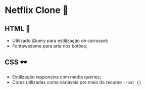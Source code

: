 # Netflix Clone :movie_camera:

## HTML :bookmark_tabs:

- Utilizado jQuery para estilização de carrossel;
- Fontawesome para arte nos botôes;

## CSS :dark_sunglasses:

- Estilização responsiva com media queries;
- Cores utilizadas como variáveis por meio do recurso `:root {}`